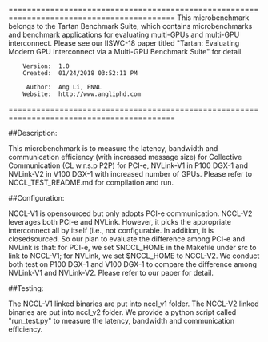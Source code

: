 ==========================================================================================
 This microbenchmark belongs to the Tartan Benchmark Suite, which contains microbenchmarks
 and benchmark applications for evaluating multi-GPUs and multi-GPU interconnect. Please see
 our IISWC-18 paper titled "Tartan: Evaluating Modern GPU Interconnect via a Multi-GPU
 Benchmark Suite" for detail.

        Version:  1.0
        Created:  01/24/2018 03:52:11 PM

         Author:  Ang Li, PNNL
        Website:  http://www.angliphd.com  
==========================================================================================

##Description:  

This microbenchmark is to measure the latency, bandwidth and communication
efficiency (with increased message size) for Collective Communication (CL w.r.s.p P2P) 
for PCI-e, NVLink-V1 in P100 DGX-1 and NVLink-V2 in V100 DGX-1 with increased number of GPUs. 
Please refer to NCCL_TEST_README.md for compilation and run.

##Configuration:

NCCL-V1 is opensourced but only adopts PCI-e communication. NCCL-V2 leverages
both PCI-e and NVLink. However, it picks the appropriate interconnect all by itself (i.e., not
configurable. In addition, it is closedsourced. So our plan to evaluate the difference among
PCI-e and NVLink is that: for PCI-e, we set $NCCL_HOME in the Makefile under src to link to 
NCCL-V1; for NVLink, we set $NCCL_HOME to NCCL-V2. We conduct both test on P100 DGX-1 and 
V100 DGX-1 to compare the difference among NVLink-V1 and NVLink-V2. 
Please refer to our paper for detail.

##Testing:

The NCCL-V1 linked binaries are put into nccl_v1 folder. The NCCL-V2 linked binaries
are put into nccl_v2 folder. We provide a python script called "run_test.py" to measure the 
latency, bandwidth and communication efficiency. 

